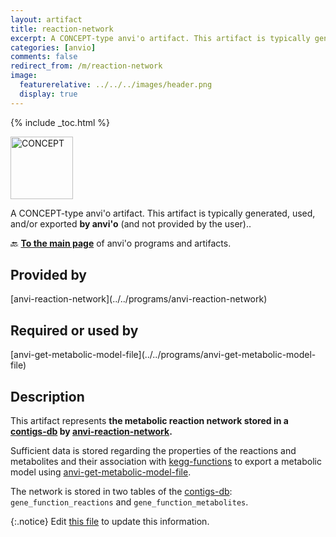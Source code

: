 ```yaml
---
layout: artifact
title: reaction-network
excerpt: A CONCEPT-type anvi'o artifact. This artifact is typically generated, used, and/or exported by anvi'o (and not provided by the user)..
categories: [anvio]
comments: false
redirect_from: /m/reaction-network
image:
  featurerelative: ../../../images/header.png
  display: true
---
```



{% include _toc.html %}


<img src="../../images/icons/CONCEPT.png" alt="CONCEPT" style="width:100px; border:none" />

A CONCEPT-type anvi'o artifact. This artifact is typically generated, used, and/or exported **by anvi'o** (and not provided by the user)..

🔙 **[To the main page](../../)** of anvi'o programs and artifacts.

## Provided by


<p style="text-align: left" markdown="1"><span class="artifact-p">[anvi-reaction-network](../../programs/anvi-reaction-network)</span></p>


## Required or used by


<p style="text-align: left" markdown="1"><span class="artifact-r">[anvi-get-metabolic-model-file](../../programs/anvi-get-metabolic-model-file)</span></p>


## Description

This artifact represents **the metabolic reaction network stored in a <span class="artifact-n">[contigs-db](/help/main/artifacts/contigs-db)</span> by <span class="artifact-p">[anvi-reaction-network](/help/main/programs/anvi-reaction-network)</span>.**

Sufficient data is stored regarding the properties of the reactions and metabolites and their association with <span class="artifact-n">[kegg-functions](/help/main/artifacts/kegg-functions)</span> to export a metabolic model using <span class="artifact-p">[anvi-get-metabolic-model-file](/help/main/programs/anvi-get-metabolic-model-file)</span>.

The network is stored in two tables of the <span class="artifact-n">[contigs-db](/help/main/artifacts/contigs-db)</span>: `gene_function_reactions` and `gene_function_metabolites`.


{:.notice}
Edit [this file](https://github.com/merenlab/anvio/tree/master/anvio/docs/artifacts/reaction-network.md) to update this information.


